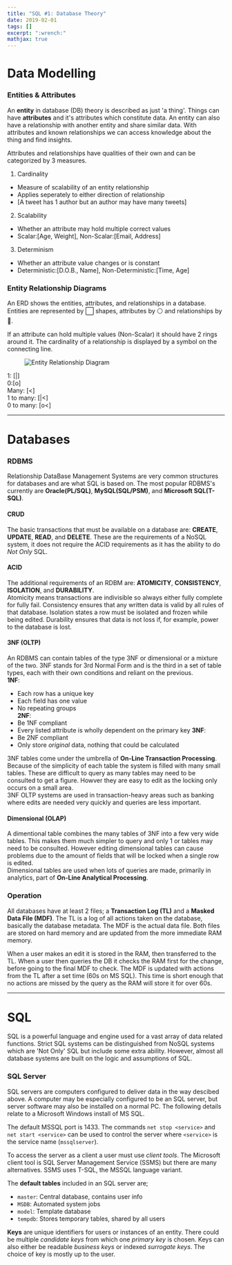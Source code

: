 ```yaml
---
title: "SQL #1: Database Theory"
date: 2019-02-01
tags: []
excerpt: ":wrench:"
mathjax: true
---
```


# Data Modelling  

### Entities & Attributes
An **entity** in database (DB) theory is described as just 'a thing'. Things can have **attributes** and it's attributes which constitute data. An entity can also have a relationship with another entity and share similar data. 
With attributes and known relationships we can access knowledge about the thing and find insights.  

Attributes and relationships have qualities of their own and can be categorized by 3 measures.
1. Cardinality
- Measure of scalability of an entity relationship
- Applies seperately to either direction of relationship
- [A tweet has 1 author but an author may have many tweets]
2. Scalability
- Whether an attribute may hold multiple correct values
- Scalar:[Age, Weight], Non-Scalar:[Email, Address]
3. Determinism
- Whether an attribute value changes or is constant
- Deterministic:[D.O.B., Name], Non-Deterministic:[Time, Age]


### Entity Relationship Diagrams
An ERD shows the entities, attributes, and relationships in a database. Entities are represented by :white_large_square: shapes, attributes by :white_circle: and relationships by :large_blue_diamond:.  

If an attribute can hold multiple values (Non-Scalar) it should have 2 rings around it. The cardinality of a relationship is displayed by a symbol on the connecting line.  

<figure style="width: 60%" class="align-right">
<img src="{{ site.url }}{{ site.baseurl }}/assets/images/4-erd.png" alt="Entity Relationship Diagram">
</figure>  

1: [|]  
0:[o]  
Many: [<]  
1 to many: [|<]  
0 to many: [o<]   

---
# Databases
### RDBMS
Relationship DataBase Management Systems are very common structures for databases and are what SQL is based on. The most popular RDBMS's currently are **Oracle(PL/SQL)**, **MySQL(SQL/PSM)**, and **Microsoft SQL(T-SQL)**.

#### CRUD
The basic transactions that must be available on a database are: **CREATE**, **UPDATE**, **READ**, and **DELETE**. These are the requirements of a NoSQL system, it does not require the ACID requirements as it has the ability to do *Not Only* SQL.

#### ACID
The additional requirements of an RDBM are: **ATOMICITY**, **CONSISTENCY**, **ISOLATION**, and **DURABILITY**.  
Atomicity means transactions are indivisible so always either fully complete for fully fail. Consistency ensures that any written data is valid by all rules of that database. Isolation states a row must be isolated and frozen while being edited. Durability ensures that data is not loss if, for example, power to the database is lost.

#### 3NF (OLTP)
An RDBMS can contain tables of the type 3NF or dimensional or a mixture of the two. 3NF stands for 3rd Normal Form and is the third in a set of table types, each with their own conditions and reliant on the previous.  
**1NF**:
- Each row has a unique key
- Each field has one value
- No repeating groups  
**2NF**:  
- Be 1NF compliant
- Every listed attribute is wholly dependent on the primary key
**3NF**:  
- Be 2NF compliant
- Only store *original* data, nothing that could be calculated

3NF tables come under the umbrella of **On-Line Transaction Processing**. Because of the simplicity of each table the system is filled with many small tables. These are difficult to query as many tables may need to be consulted to get a figure. Howver they are easy to edit as the locking only occurs on a small area.  
3NF OLTP systems are used in transaction-heavy areas such as banking where edits are needed very quickly and queries are less important.  

#### Dimensional (OLAP)
A dimentional table combines the many tables of 3NF into a few very wide tables. This makes them much simpler to query and only 1 or tables may need to be consulted. However editing dimensional tables can cause problems due to the amount of fields that will be locked when a single row is edited.  
Dimensional tables are used when lots of queries are made, primarily in analytics, part of **On-Line Analytical Processing**.

### Operation
All databases have at least 2 files; a **Transaction Log (TL)** and a **Masked Data File (MDF)**. The TL is a log of all actions taken on the database, basically the database metadata. The MDF is the actual data file. Both files are stored on hard memory and are updated from the more immediate RAM memory.  

When a user makes an edit it is stored in the RAM, then transferred to the TL. When a user then queries the DB it checks the RAM first for the change, before going to the final MDF to check. The MDF is updated with actions from the TL after a set time (60s on MS SQL). This time is short enough that no actions are missed by the query as the RAM will store it for over 60s.  

---
# SQL
SQL is a powerful language and engine used for a vast array of data related functions. Strict SQL systems can be distinguished from NoSQL systems which are 'Not Only' SQL but include some extra ability. However, almost all database systems are built on the logic and assumptions of SQL.  

### SQL Server
SQL servers are computers configured to deliver data in the way descibed above. A computer may be especially configured to be an SQL server, but server software may also be installed on a normal PC. The following details relate to a Microsoft Windows install of MS SQL. 

The default MSSQL port is 1433. The commands `net stop <service>` and `net start <service>` can be used to control the server where `<service>` is the service name (`mssqlserver`).  

To access the server as a client a user must use *client tools*. The Microsoft client tool is SQL Server Management Service (SSMS) but there are many alternatives. SSMS uses T-SQL, the MSSQL language variant.  

The **default tables** included in an SQL server are;
- `master`: Central database, contains user info
- `MSDB`: Automated system jobs
- `model`: Template database
- `tempdb`: Stores temporary tables, shared by all users  

**Keys** are unique identifiers for users or instances of an entity. There could be multiple *candidate keys* from which one *primary key* is chosen. Keys can also either be readable *business keys* or indexed *surrogate keys*. The choice of key is mostly up to the user.